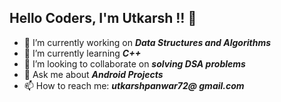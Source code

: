 ## Hello Coders, I'm Utkarsh !! 👋



- 🔭 I’m currently working on ***Data Structures and Algorithms***
- 🌱 I’m currently learning ***C++***
- 👯 I’m looking to collaborate on ***solving DSA problems***
- 💬 Ask me about ***Android Projects***
- 📫 How to reach me: ***utkarshpanwar72@ gmail.com***


